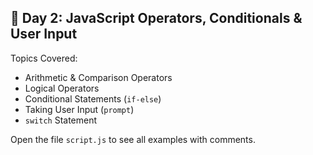 ## 📘 Day 2: JavaScript Operators, Conditionals & User Input

Topics Covered:

- Arithmetic & Comparison Operators
- Logical Operators
- Conditional Statements (`if-else`)
- Taking User Input (`prompt`)
- `switch` Statement

Open the file `script.js` to see all examples with comments.
